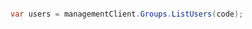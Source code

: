 ```python

```

```csharp
var users = managementClient.Groups.ListUsers(code);
```

```java

```

```php

```
